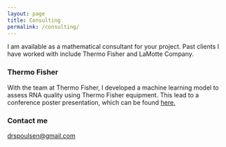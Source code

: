 ```yaml
---
layout: page
title: Consulting
permalink: /consulting/
---
```


I am available as a mathematical consultant for your project. Past clients I have worked with include Thermo Fisher and LaMotte Company. 

### Thermo Fisher

With the team at Thermo Fisher, I developed a machine learning model to assess RNA quality using Thermo Fisher equipment. This lead to a conference poster presentation, which can be found [here.](https://assets.thermofisher.cn/TFS-Assets/CSD/posters/aacr2019-rna-integrity-quality-machine-learning-poster.pdf)

### Contact me

[drspoulsen@gmail.com](mailto:drspoulsen@gmail.com)
